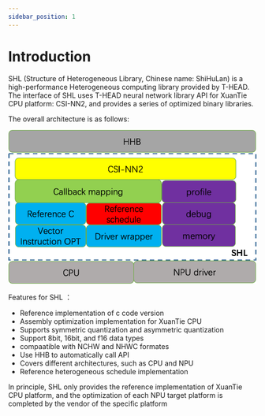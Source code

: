 ```yaml
---
sidebar_position: 1
---
```


# Introduction

SHL (Structure of Heterogeneous Library, Chinese name: ShiHuLan) is a high-performance Heterogeneous computing library provided by T-HEAD. 
The interface of SHL uses T-HEAD neural network library API for XuanTie CPU platform: CSI-NN2, and provides a series of optimized binary libraries. 

The overall architecture is as follows: 

![arch](./img/arch.png)

Features for SHL ：

* Reference implementation of c code version
* Assembly optimization implementation for XuanTie CPU
* Supports symmetric quantization and asymmetric quantization
* Support 8bit, 16bit, and f16 data types
* compaatible with NCHW and NHWC formates
* Use HHB to automatically call API
* Covers different architectures, such as CPU and NPU
* Reference heterogeneous schedule implementation 

In principle, SHL only provides the reference implementation of XuanTie CPU platform, and the optimization of each NPU target platform is completed by the vendor of the specific platform
